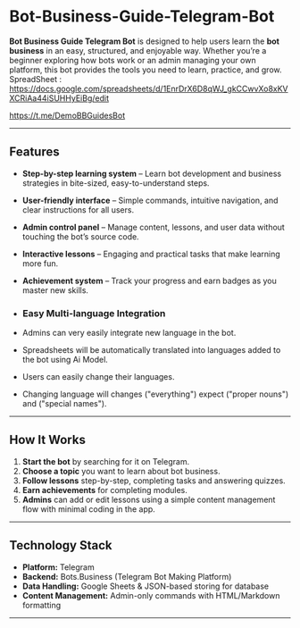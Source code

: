 # Bot-Business-Guide-Telegram-Bot

**Bot Business Guide Telegram Bot** is designed to help users learn the **bot business** in an easy, structured, and enjoyable way. Whether you’re a beginner exploring how bots work or an admin managing your own platform, this bot provides the tools you need to learn, practice, and grow.  
SpreadSheet : https://docs.google.com/spreadsheets/d/1EnrDrX6D8qWJ_gkCCwvXo8xKVXCRiAa44iSUHHyEiBg/edit

https://t.me/DemoBBGuidesBot

---

## Features  

- **Step-by-step learning system** – Learn bot development and business strategies in bite-sized, easy-to-understand steps.  
- **User-friendly interface** – Simple commands, intuitive navigation, and clear instructions for all users.  
- **Admin control panel** – Manage content, lessons, and user data without touching the bot’s source code.    
- **Interactive lessons** – Engaging and practical tasks that make learning more fun.  
- **Achievement system** – Track your progress and earn badges as you master new skills.
  
- ### Easy Multi-language Integration
- Admins can very easily integrate new language in the bot.
- Spreadsheets will be automatically translated into languages added to the bot using Ai Model.
- Users can easily change their languages.
- Changing language will changes ("everything") expect ("proper nouns") and ("special names").

---

##  How It Works  

1. **Start the bot** by searching for it on Telegram.  
2. **Choose a topic** you want to learn about bot business.  
3. **Follow lessons** step-by-step, completing tasks and answering quizzes.  
4. **Earn achievements** for completing modules.  
5. **Admins** can add or edit lessons using a simple content management flow with minimal coding in the app.

---

## Technology Stack  

- **Platform:** Telegram  
- **Backend:** Bots.Business (Telegram Bot Making Platform)  
- **Data Handling:** Google Sheets & JSON-based storing for database
- **Content Management:** Admin-only commands with HTML/Markdown formatting  

---


